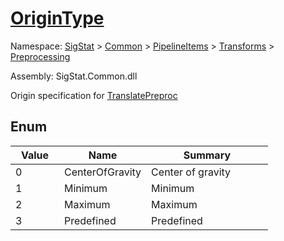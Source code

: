 # [OriginType](./OriginType.md)
Namespace: [SigStat]() > [Common](./../../../README.md) > [PipelineItems]() > [Transforms]() > [Preprocessing](./README.md)

Assembly: SigStat.Common.dll


Origin specification for [TranslatePreproc](https://github.com/hargitomi97/sigstat/blob/master/docs/md/SigStat/Common/PipelineItems/Transforms/Preprocessing/TranslatePreproc.md)

##	Enum

| Value | Name | Summary | 
| --- | --- | --- | 
| 0<em>&nbsp;&nbsp;&nbsp;&nbsp;&nbsp;&nbsp;&nbsp;&nbsp;&nbsp;&nbsp;&nbsp;&nbsp;</em>| CenterOfGravity| Center of gravity<em>&nbsp;&nbsp;&nbsp;&nbsp;&nbsp;&nbsp;&nbsp;&nbsp;&nbsp;&nbsp;&nbsp;&nbsp;</em>| <br>
| 1<em>&nbsp;&nbsp;&nbsp;&nbsp;&nbsp;&nbsp;&nbsp;&nbsp;&nbsp;&nbsp;&nbsp;&nbsp;</em>| Minimum| Minimum<em>&nbsp;&nbsp;&nbsp;&nbsp;&nbsp;&nbsp;&nbsp;&nbsp;&nbsp;&nbsp;&nbsp;&nbsp;</em>| <br>
| 2<em>&nbsp;&nbsp;&nbsp;&nbsp;&nbsp;&nbsp;&nbsp;&nbsp;&nbsp;&nbsp;&nbsp;&nbsp;</em>| Maximum| Maximum<em>&nbsp;&nbsp;&nbsp;&nbsp;&nbsp;&nbsp;&nbsp;&nbsp;&nbsp;&nbsp;&nbsp;&nbsp;</em>| <br>
| 3<em>&nbsp;&nbsp;&nbsp;&nbsp;&nbsp;&nbsp;&nbsp;&nbsp;&nbsp;&nbsp;&nbsp;&nbsp;</em>| Predefined| Predefined<em>&nbsp;&nbsp;&nbsp;&nbsp;&nbsp;&nbsp;&nbsp;&nbsp;&nbsp;&nbsp;&nbsp;&nbsp;</em>| <br>


